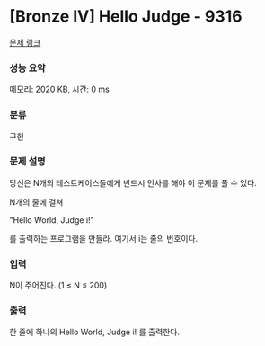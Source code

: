 # [Bronze IV] Hello Judge - 9316 

[문제 링크](https://www.acmicpc.net/problem/9316) 

### 성능 요약

메모리: 2020 KB, 시간: 0 ms

### 분류

구현

### 문제 설명

<p style="user-select: auto;">당신은 N개의 테스트케이스들에게 반드시 인사를 해야 이 문제를 풀 수 있다.</p>

<p style="user-select: auto;">N개의 줄에 걸쳐</p>

<p style="user-select: auto;">"Hello World, Judge i!"</p>

<p style="user-select: auto;">를 출력하는 프로그램을 만들라. 여기서 i는 줄의 번호이다.</p>

### 입력 

 <p style="user-select: auto;">N이 주어진다. (1 ≤ N ≤ 200)</p>

### 출력 

 <p style="user-select: auto;">한 줄에 하나의 Hello World, Judge i! 를 출력한다.</p>


